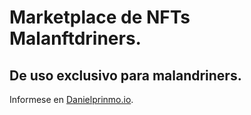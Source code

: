 # Marketplace de NFTs Malanftdriners.
## De uso exclusivo para malandriners.
Informese en [Danielprinmo.io](https://www.danielprimo.io/).
